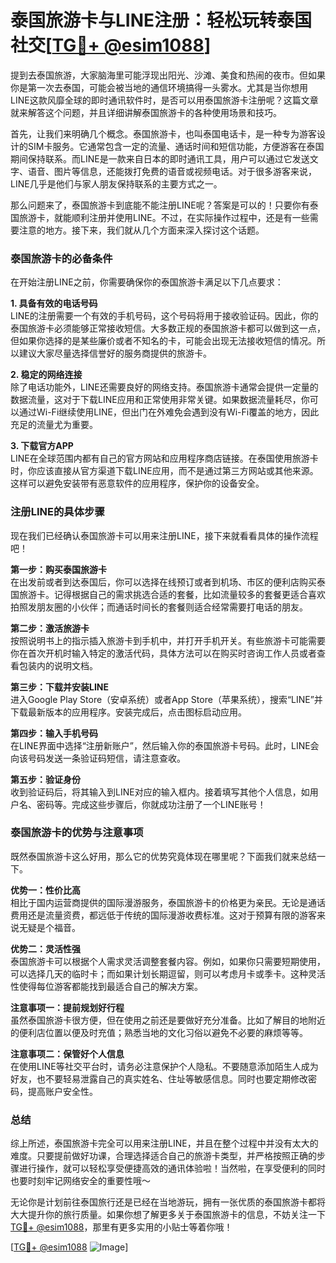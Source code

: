 # 泰国旅游卡与LINE注册：轻松玩转泰国社交[[TG💪+ @esim1088](https://t.me/s/esim1088)]

提到去泰国旅游，大家脑海里可能浮现出阳光、沙滩、美食和热闹的夜市。但如果你是第一次去泰国，可能会被当地的通信环境搞得一头雾水。尤其是当你想用LINE这款风靡全球的即时通讯软件时，是否可以用泰国旅游卡注册呢？这篇文章就来解答这个问题，并且详细讲解泰国旅游卡的各种使用场景和技巧。

首先，让我们来明确几个概念。泰国旅游卡，也叫泰国电话卡，是一种专为游客设计的SIM卡服务。它通常包含一定的流量、通话时间和短信功能，方便游客在泰国期间保持联系。而LINE是一款来自日本的即时通讯工具，用户可以通过它发送文字、语音、图片等信息，还能拨打免费的语音或视频电话。对于很多游客来说，LINE几乎是他们与家人朋友保持联系的主要方式之一。

那么问题来了，泰国旅游卡到底能不能注册LINE呢？答案是可以的！只要你有泰国旅游卡，就能顺利注册并使用LINE。不过，在实际操作过程中，还是有一些需要注意的地方。接下来，我们就从几个方面来深入探讨这个话题。

### 泰国旅游卡的必备条件

在开始注册LINE之前，你需要确保你的泰国旅游卡满足以下几点要求：

**1. 具备有效的电话号码**  
LINE的注册需要一个有效的手机号码，这个号码将用于接收验证码。因此，你的泰国旅游卡必须能够正常接收短信。大多数正规的泰国旅游卡都可以做到这一点，但如果你选择的是某些廉价或者不知名的卡，可能会出现无法接收短信的情况。所以建议大家尽量选择信誉好的服务商提供的旅游卡。

**2. 稳定的网络连接**  
除了电话功能外，LINE还需要良好的网络支持。泰国旅游卡通常会提供一定量的数据流量，这对于下载LINE应用和正常使用非常关键。如果数据流量耗尽，你可以通过Wi-Fi继续使用LINE，但出门在外难免会遇到没有Wi-Fi覆盖的地方，因此充足的流量尤为重要。

**3. 下载官方APP**  
LINE在全球范围内都有自己的官方网站和应用程序商店链接。在泰国使用旅游卡时，你应该直接从官方渠道下载LINE应用，而不是通过第三方网站或其他来源。这样可以避免安装带有恶意软件的应用程序，保护你的设备安全。

### 注册LINE的具体步骤

现在我们已经确认泰国旅游卡可以用来注册LINE，接下来就看看具体的操作流程吧！

**第一步：购买泰国旅游卡**  
在出发前或者到达泰国后，你可以选择在线预订或者到机场、市区的便利店购买泰国旅游卡。记得根据自己的需求挑选合适的套餐，比如流量较多的套餐更适合喜欢拍照发朋友圈的小伙伴；而通话时间长的套餐则适合经常需要打电话的朋友。

**第二步：激活旅游卡**  
按照说明书上的指示插入旅游卡到手机中，并打开手机开关。有些旅游卡可能需要你在首次开机时输入特定的激活代码，具体方法可以在购买时咨询工作人员或者查看包装内的说明文档。

**第三步：下载并安装LINE**  
进入Google Play Store（安卓系统）或者App Store（苹果系统），搜索“LINE”并下载最新版本的应用程序。安装完成后，点击图标启动应用。

**第四步：输入手机号码**  
在LINE界面中选择“注册新账户”，然后输入你的泰国旅游卡号码。此时，LINE会向该号码发送一条验证码短信，请注意查收。

**第五步：验证身份**  
收到验证码后，将其输入到LINE对应的输入框内。接着填写其他个人信息，如用户名、密码等。完成这些步骤后，你就成功注册了一个LINE账号！

### 泰国旅游卡的优势与注意事项

既然泰国旅游卡这么好用，那么它的优势究竟体现在哪里呢？下面我们就来总结一下。

**优势一：性价比高**  
相比于国内运营商提供的国际漫游服务，泰国旅游卡的价格更为亲民。无论是通话费用还是流量资费，都远低于传统的国际漫游收费标准。这对于预算有限的游客来说无疑是个福音。

**优势二：灵活性强**  
泰国旅游卡可以根据个人需求灵活调整套餐内容。例如，如果你只需要短期使用，可以选择几天的临时卡；而如果计划长期逗留，则可以考虑月卡或季卡。这种灵活性使得每位游客都能找到最适合自己的解决方案。

**注意事项一：提前规划好行程**  
虽然泰国旅游卡很方便，但在使用之前还是要做好充分准备。比如了解目的地附近的便利店位置以便及时充值；熟悉当地的文化习俗以避免不必要的麻烦等等。

**注意事项二：保管好个人信息**  
在使用LINE等社交平台时，请务必注意保护个人隐私。不要随意添加陌生人成为好友，也不要轻易泄露自己的真实姓名、住址等敏感信息。同时也要定期修改密码，提高账户安全性。

### 总结

综上所述，泰国旅游卡完全可以用来注册LINE，并且在整个过程中并没有太大的难度。只要提前做好功课，合理选择适合自己的旅游卡类型，并严格按照正确的步骤进行操作，就可以轻松享受便捷高效的通讯体验啦！当然啦，在享受便利的同时也要时刻牢记网络安全的重要性哦～

无论你是计划前往泰国旅行还是已经在当地游玩，拥有一张优质的泰国旅游卡都将大大提升你的旅行质量。如果你想了解更多关于泰国旅游卡的信息，不妨关注一下[TG💪+ @esim1088](https://t.me/s/esim1088)，那里有更多实用的小贴士等着你哦！

[[TG💪+ @esim1088](https://t.me/s/esim1088) ![Image](https://i.postimg.cc/4NQfJmqS/Snipaste-2025-05-13-00-14-12.png)]